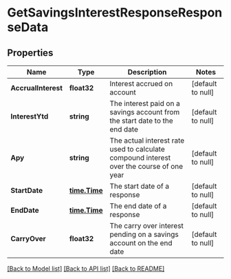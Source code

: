 # GetSavingsInterestResponseResponseData

## Properties
Name | Type | Description | Notes
------------ | ------------- | ------------- | -------------
**AccrualInterest** | **float32** | Interest accrued on account | [default to null]
**InterestYtd** | **string** | The interest paid on a savings account from the start date to the end date | [default to null]
**Apy** | **string** | The actual interest rate used to calculate compound interest over the course of one year | [default to null]
**StartDate** | [**time.Time**](time.Time.md) | The start date of a response | [default to null]
**EndDate** | [**time.Time**](time.Time.md) | The end date of a response | [default to null]
**CarryOver** | **float32** | The carry over interest pending on a savings account on the end date | [default to null]

[[Back to Model list]](../README.md#documentation-for-models) [[Back to API list]](../README.md#documentation-for-api-endpoints) [[Back to README]](../README.md)

